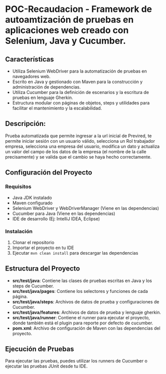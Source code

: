 # POC-Recaudacion - Framework de autoamtización de pruebas en aplicaciones web creado con Selenium, Java y Cucumber.

## Características

- Utiliza Selenium WebDriver para la automatización de pruebas en navegadores web.
- Escrito en Java y gestionado con Maven para la construcción y administración de dependencias.
- Utiliza Cucumber para la definición de escenarios y la escritura de pruebas en lenguaje Gherkin.
- Estructura modular con páginas de objetos, steps y utilidades para facilitar el mantenimiento y la escalabilidad.

## Descripción:
Prueba automatizada que permite ingresar a la url inicial de Previred, te permite iniciar sesión con un usuario válido, selecciona un Rol trabajador empresa, selecciona una empresa del usuario, modifica un dato y actualiza un valor del campo de los datos de la empresa (el nombre de la calle precisamente) y se valida que el cambio se haya hecho correctamente.

## Configuración del Proyecto

### Requisitos

- Java JDK instalado
- Maven configurado
- Selenium WebDriver y WebDriverManager (Viene en las dependencias)
- Cucumber para Java (Viene en las dependencias)
- IDE de desarrollo (Ej: IntelliJ IDEA, Eclipse)

### Instalación

1. Clonar el repositorio
2. Importar el proyecto en tu IDE
3. Ejecutar `mvn clean install` para descargar las dependencias

## Estructura del Proyecto

- **src/test/java**: Contiene las clases de pruebas escritas en Java y los steps de Cucumber.
- **src/test/java/pages**: Contiene los selectores y funciones de cada página.
- **src/test/java/steps**: Archivos de datos de prueba y configuraciones de Cucumber.
- **src/test/java/features**: Archivos de datos de prueba y lenguaje gherkin.
- **src/test/java/runner**: Contiene el runner para ejecutar el proyecto, donde también está el plugin para reporte por defecto de cucumber.
- **pom.xml**: Archivo de configuración de Maven con las dependencias del proyecto.

## Ejecución de Pruebas

Para ejecutar las pruebas, puedes utilizar los runners de Cucumber o ejecutar las pruebas JUnit desde tu IDE.



